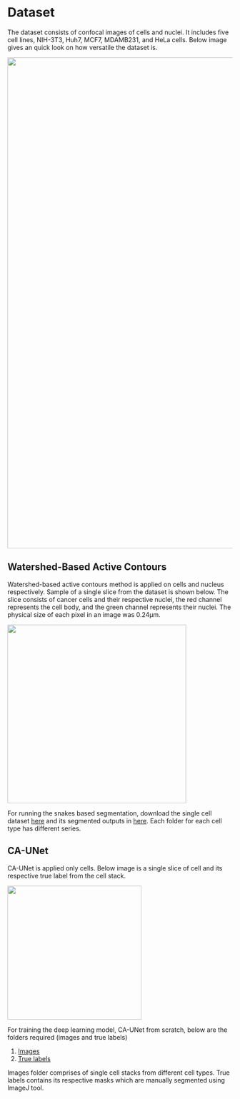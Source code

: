
# Dataset
The dataset consists of confocal images of cells and nuclei. It includes five cell lines, NIH-3T3, Huh7, MCF7, MDAMB231, and HeLa cells. Below image gives an quick look on how versatile the dataset is. 

<img src="https://github.com/iitgoa-ml/cell-segmentation/blob/master/data/img/five_diff_types_cells.jpg" style="width: 1100px; height: auto;">

## Watershed-Based Active Contours
Watershed-based active contours method is applied on cells and nucleus respectively. 
Sample of a single slice from the dataset is shown below. The slice consists of cancer cells and their respective nuclei, the red channel represents the cell body, and the green channel represents their nuclei. The physical size of each pixel in an image was 0.24μm.

<img src="https://github.com/iitgoa-ml/cell-segmentation/blob/master/data/img/fig1.1.jpeg" style="width: 400px; height: auto;">

For running the snakes based segmentation, download the single cell dataset [here](https://drive.google.com/drive/folders/1pF_CMN2xSa-uDNoAEBFeSwOR3odVDFmu?usp=sharing) and its segmented outputs in [here](https://drive.google.com/drive/folders/1AzJdeFaWMrHG-7JSksVIEMJPHbz67shV?usp=sharing). Each folder for each cell type has different series.

## CA-UNet
CA-UNet is applied only cells. Below image is a single slice of cell and its respective true label from the cell stack. 

<img src="https://github.com/iitgoa-ml/cell-segmentation/blob/master/unet/img/single_cells.jpg" style="width: 300px; height: auto;">

For training the deep learning model, CA-UNet from scratch, below are the folders required (images and true labels)

1. [Images](https://drive.google.com/file/d/1SqBszFNqwly6LsILFYyEc6e_QWrqB_gg/view?usp=sharing)
2. [True labels](https://drive.google.com/file/d/1NVauota4nr1uI2kvt9aGkzeXgEa_813T/view?usp=sharing)

Images folder comprises of single cell stacks from different cell types. True labels contains its respective masks which are manually segmented using ImageJ tool. 




 



